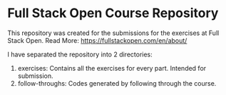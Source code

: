 # Full Stack Open Course Repository
This repository was created for the submissions for the exercises at Full Stack Open. Read More: https://fullstackopen.com/en/about/

I have separated the repository into 2 directories:
  1. exercises: Contains all the exercises for every part. Intended for submission.
  2. follow-throughs: Codes generated by following through the course.

